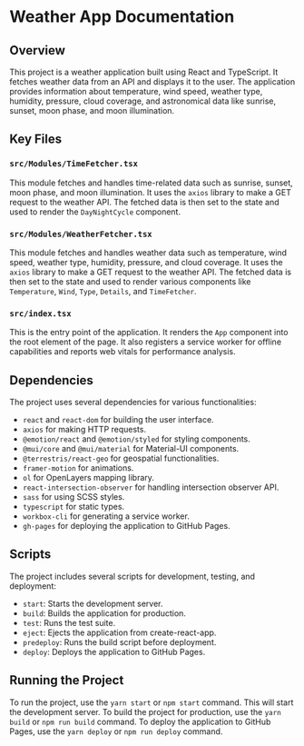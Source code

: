 # Weather App Documentation

## Overview

This project is a weather application built using React and TypeScript. It fetches weather data from an API and displays
it to the user. The application provides information about temperature, wind speed, weather type, humidity, pressure,
cloud coverage, and astronomical data like sunrise, sunset, moon phase, and moon illumination.

## Key Files

### `src/Modules/TimeFetcher.tsx`

This module fetches and handles time-related data such as sunrise, sunset, moon phase, and moon illumination. It uses
the `axios` library to make a GET request to the weather API. The fetched data is then set to the state and used to
render the `DayNightCycle` component.

### `src/Modules/WeatherFetcher.tsx`

This module fetches and handles weather data such as temperature, wind speed, weather type, humidity, pressure, and
cloud coverage. It uses the `axios` library to make a GET request to the weather API. The fetched data is then set to
the state and used to render various components like `Temperature`, `Wind`, `Type`, `Details`, and `TimeFetcher`.

### `src/index.tsx`

This is the entry point of the application. It renders the `App` component into the root element of the page. It also
registers a service worker for offline capabilities and reports web vitals for performance analysis.

## Dependencies

The project uses several dependencies for various functionalities:

- `react` and `react-dom` for building the user interface.
- `axios` for making HTTP requests.
- `@emotion/react` and `@emotion/styled` for styling components.
- `@mui/core` and `@mui/material` for Material-UI components.
- `@terrestris/react-geo` for geospatial functionalities.
- `framer-motion` for animations.
- `ol` for OpenLayers mapping library.
- `react-intersection-observer` for handling intersection observer API.
- `sass` for using SCSS styles.
- `typescript` for static types.
- `workbox-cli` for generating a service worker.
- `gh-pages` for deploying the application to GitHub Pages.

## Scripts

The project includes several scripts for development, testing, and deployment:

- `start`: Starts the development server.
- `build`: Builds the application for production.
- `test`: Runs the test suite.
- `eject`: Ejects the application from create-react-app.
- `predeploy`: Runs the build script before deployment.
- `deploy`: Deploys the application to GitHub Pages.

## Running the Project

To run the project, use the `yarn start` or `npm start` command. This will start the development server. To build the
project for production, use the `yarn build` or `npm run build` command. To deploy the application to GitHub Pages, use
the `yarn deploy` or `npm run deploy` command.